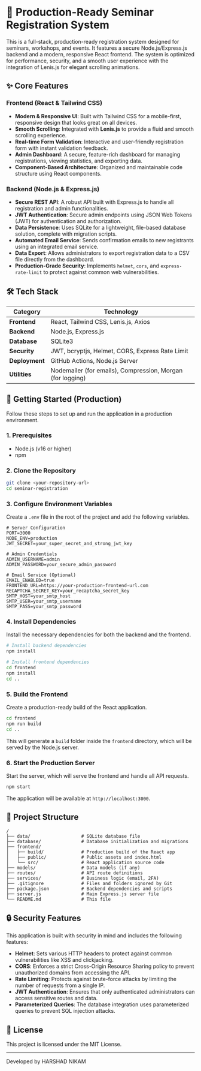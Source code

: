 # 🚀 Production-Ready Seminar Registration System

This is a full-stack, production-ready registration system designed for seminars, workshops, and events. It features a secure Node.js/Express.js backend and a modern, responsive React frontend. The system is optimized for performance, security, and a smooth user experience with the integration of Lenis.js for elegant scrolling animations.

## ✨ Core Features

### Frontend (React & Tailwind CSS)
- **Modern & Responsive UI**: Built with Tailwind CSS for a mobile-first, responsive design that looks great on all devices.
- **Smooth Scrolling**: Integrated with **Lenis.js** to provide a fluid and smooth scrolling experience.
- **Real-time Form Validation**: Interactive and user-friendly registration form with instant validation feedback.
- **Admin Dashboard**: A secure, feature-rich dashboard for managing registrations, viewing statistics, and exporting data.
- **Component-Based Architecture**: Organized and maintainable code structure using React components.

### Backend (Node.js & Express.js)
- **Secure REST API**: A robust API built with Express.js to handle all registration and admin functionalities.
- **JWT Authentication**: Secure admin endpoints using JSON Web Tokens (JWT) for authentication and authorization.
- **Data Persistence**: Uses SQLite for a lightweight, file-based database solution, complete with migration scripts.
- **Automated Email Service**: Sends confirmation emails to new registrants using an integrated email service.
- **Data Export**: Allows administrators to export registration data to a CSV file directly from the dashboard.
- **Production-Grade Security**: Implements `helmet`, `cors`, and `express-rate-limit` to protect against common web vulnerabilities.

## 🛠️ Tech Stack

| Category      | Technology                                       |
|---------------|--------------------------------------------------|
| **Frontend**  | React, Tailwind CSS, Lenis.js, Axios             |
| **Backend**   | Node.js, Express.js                              |
| **Database**  | SQLite3                                          |
| **Security**  | JWT, bcryptjs, Helmet, CORS, Express Rate Limit  |
| **Deployment**| GitHub Actions, Node.js Server                   |
| **Utilities** | Nodemailer (for emails), Compression, Morgan (for logging) |

## 🚀 Getting Started (Production)

Follow these steps to set up and run the application in a production environment.

### 1. Prerequisites
- Node.js (v16 or higher)
- npm

### 2. Clone the Repository
```bash
git clone <your-repository-url>
cd seminar-registration
```

### 3. Configure Environment Variables
Create a `.env` file in the root of the project and add the following variables.

```env
# Server Configuration
PORT=3000
NODE_ENV=production
JWT_SECRET=your_super_secret_and_strong_jwt_key

# Admin Credentials
ADMIN_USERNAME=admin
ADMIN_PASSWORD=your_secure_admin_password

# Email Service (Optional)
EMAIL_ENABLED=true
FRONTEND_URL=https://your-production-frontend-url.com
RECAPTCHA_SECRET_KEY=your_recaptcha_secret_key
SMTP_HOST=your_smtp_host
SMTP_USER=your_smtp_username
SMTP_PASS=your_smtp_password
```

### 4. Install Dependencies
Install the necessary dependencies for both the backend and the frontend.

```bash
# Install backend dependencies
npm install

# Install frontend dependencies
cd frontend
npm install
cd ..
```

### 5. Build the Frontend
Create a production-ready build of the React application.

```bash
cd frontend
npm run build
cd ..
```
This will generate a `build` folder inside the `frontend` directory, which will be served by the Node.js server.

### 6. Start the Production Server
Start the server, which will serve the frontend and handle all API requests.

```bash
npm start
```
The application will be available at `http://localhost:3000`.

## 📁 Project Structure

```
/
├── data/                   # SQLite database file
├── database/               # Database initialization and migrations
├── frontend/
│   ├── build/              # Production build of the React app
│   ├── public/             # Public assets and index.html
│   └── src/                # React application source code
├── models/                 # Data models (if any)
├── routes/                 # API route definitions
├── services/               # Business logic (email, 2FA)
├── .gitignore              # Files and folders ignored by Git
├── package.json            # Backend dependencies and scripts
├── server.js               # Main Express.js server file
└── README.md               # This file
```

## 🔒 Security Features

This application is built with security in mind and includes the following features:
- **Helmet**: Sets various HTTP headers to protect against common vulnerabilities like XSS and clickjacking.
- **CORS**: Enforces a strict Cross-Origin Resource Sharing policy to prevent unauthorized domains from accessing the API.
- **Rate Limiting**: Protects against brute-force attacks by limiting the number of requests from a single IP.
- **JWT Authentication**: Ensures that only authenticated administrators can access sensitive routes and data.
- **Parameterized Queries**: The database integration uses parameterized queries to prevent SQL injection attacks.

## 📝 License

This project is licensed under the MIT License.

---
Developed by HARSHAD NIKAM